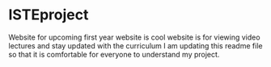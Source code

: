 # ISTEproject
Website for upcoming first year
website is cool
website is for viewing video lectures and stay updated with the curriculum
I am updating this readme file so that it is comfortable for everyone to understand my project.